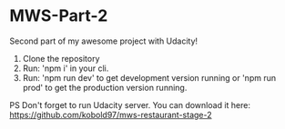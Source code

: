 # MWS-Part-2
Second part of my awesome project with Udacity!
1) Clone the repository 
2) Run: 'npm i' in your cli.
3) Run: 'npm run dev' to get development version running or 'npm run prod' to get the production version running.

PS
Don't forget to run Udacity server. You can download it here:
https://github.com/kobold97/mws-restaurant-stage-2
